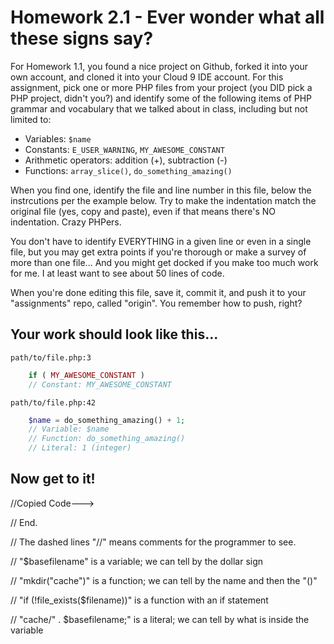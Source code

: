 # Homework 2.1 - Ever wonder what all these signs say?

For Homework 1.1, you found a nice project on Github, forked it into your own account, and cloned it into your Cloud 9 IDE account. For this assignment, pick one or more PHP files from your project (you DID pick a PHP project, didn't you?) and identify some of the following items of PHP grammar and vocabulary that we talked about in class, including but not limited to:

* Variables: `$name`
* Constants: `E_USER_WARNING`, `MY_AWESOME_CONSTANT`
* Arithmetic operators: addition (+), subtraction (-)
* Functions: `array_slice()`, `do_something_amazing()`

When you find one, identify the file and line number in this file, below the instrcutions per the example below. Try to make the indentation match the original file (yes, copy and paste), even if that means there's NO indentation. Crazy PHPers.

You don't have to identify EVERYTHING in a given line or even in a single file, but you may get extra points if you're thorough or make a survey of more than one file... And you might get docked if you make too much work for me. I at least want to see about 50 lines of code.

When you're done editing this file, save it, commit it, and push it to your "assignments" repo, called "origin". You remember how to push, right?

## Your work should look like this...

`path/to/file.php:3`
```php
    if ( MY_AWESOME_CONSTANT )
    // Constant: MY_AWESOME_CONSTANT
```

`path/to/file.php:42`
```php
    $name = do_something_amazing() + 1;
    // Variable: $name
    // Function: do_something_amazing()
    // Literal: 1 (integer)
```

## Now get to it!


//Copied Code--->

<?

    //make sure we have a version of the latest zip file on disk
    $basefilename = "jsGameSoup-v$revno.zip";
    $filename = "cache/" . $basefilename;
    if (!file_exists($filename)) {
        if (!is_dir("cache")) {
            mkdir("cache");
        }
        $ziplog = `zip = -r '$filename' . --exclude .git`;
    }
?>

// End.



// The dashed lines "//"  means comments for the programmer to see.

// "$basefilename" is a variable; we can tell by the dollar sign

// "mkdir("cache")" is a function; we can tell by the name and then the "()"

// "if (!file_exists($filename))" is a function with an if statement

// "cache/" . $basefilename;" is a literal; we can tell by what is inside the variable